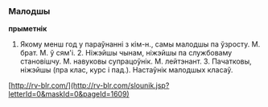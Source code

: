 ### Малодшы
**прыметнік**

1. Якому менш год у параўнанні з кім-н., самы малодшы па ўзросту. М. брат. М. ў сям'і. 2. Ніжэйшы чынам, ніжэйшы па службоваму становішчу. М. навуковы супрацоўнік. М. лейтэнант. 3. Пачатковы, ніжэйшы (пра клас, курс і пад.). Настаўнік малодшых класаў.

<a rel="author">[http://rv-blr.com/](http://rv-blr.com/slounik.jsp?letterId=0&maskId=0&pageId=1609)</a>
